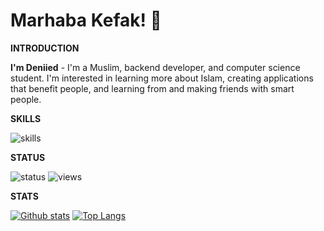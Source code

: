 # Marhaba Kefak! 👋
<p><strong>INTRODUCTION</strong></p>

**I'm Deniied** - I'm a Muslim, backend developer, and computer science student. I'm interested in learning more about Islam, creating applications that benefit people, and learning from and making friends with smart people.

<p><strong>SKILLS</strong></p>

![skills](https://skillicons.dev/icons?i=cpp,cs,lua,js,go,godot,java,html,kotlin,nodejs,vscodium,bootstrap,cloudflare,debian,express,github,linux,notion,npm,raspberrypi,replit,workers)

<p><strong>STATUS</strong></p>

![status](https://nocache.advaith.workers.dev?url=https://api.statusbadges.me/badge/status/427201750823469096?simple=true)
![views](https://komarev.com/ghpvc/?username=Deniied0&color=D22B2B)

<p><strong>STATS</strong></p>  

<a href="#">![Github stats](https://github-readme-stats.vercel.app/api?username=Deniied0&theme=dark&count_private=true&hide_border=true&line_height=20)</a>
<a href="#">![Top Langs](https://github-readme-stats.vercel.app/api/top-langs/?username=Deniied0&layout=compact&theme=dark&count_private=true&hide_border=true)</a>
